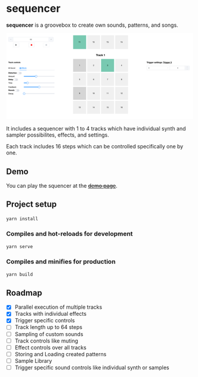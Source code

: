 # sequencer

**sequencer** is a groovebox to create own sounds, patterns, and songs.

![Screenshot of the application with shown areas of sequencer controls, track selection (4 tracks), sequencing trigger, track and trigger controls](screenshot.png)

It includes a sequencer with 1 to 4 tracks which have individual synth and sampler possibilites, effects, and settings.

Each track includes 16 steps which can be controlled specifically one by one.

## Demo

You can play the squencer at the ~~[demo page]()~~.

## Project setup

```
yarn install
```

### Compiles and hot-reloads for development

```
yarn serve
```

### Compiles and minifies for production

```
yarn build
```

## Roadmap

-   [x] Parallel execution of multiple tracks
-   [x] Tracks with individual effects
-   [x] Trigger specific controls
-   [ ] Track length up to 64 steps
-   [ ] Sampling of custom sounds
-   [ ] Track controls like muting
-   [ ] Effect controls over all tracks
-   [ ] Storing and Loading created patterns
-   [ ] Sample Library
-   [ ] Trigger specific sound controls like individual synth or samples
